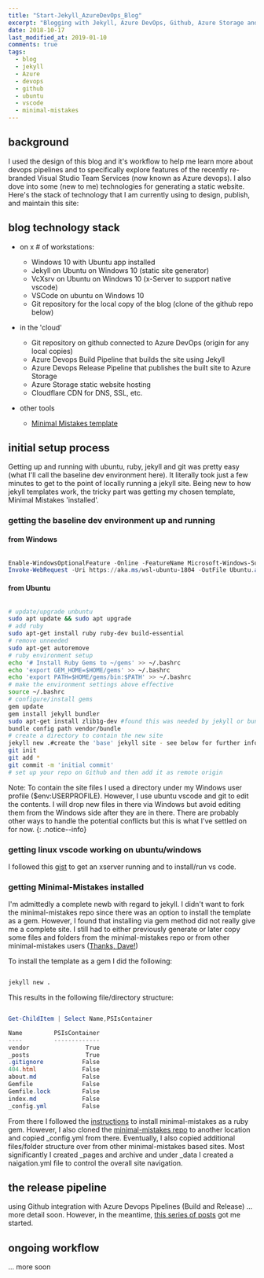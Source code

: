 ```yaml
---
title: "Start-Jekyll_AzureDevOps_Blog"
excerpt: "Blogging with Jekyll, Azure DevOps, Github, Azure Storage and Cloudflare."
date: 2018-10-17
last_modified_at: 2019-01-10
comments: true
tags:
  - blog
  - jekyll
  - Azure
  - devops
  - github
  - ubuntu
  - vscode
  - minimal-mistakes
---
```


## background

I used the design of this blog and it's workflow to help me learn more about devops pipelines and to specifically explore features of the recently re-branded Visual Studio Team Services (now known as Azure devops).  I also dove into some (new to me) technologies for generating a static website.  Here's the stack of technology that I am currently using to design, publish, and maintain this site:

## blog technology stack

- on x # of workstations:
  - Windows 10 with Ubuntu app installed
  - Jekyll on Ubuntu on Windows 10 (static site generator)
  - VcXsrv on Ubuntu on Windows 10 (x-Server to support native vscode)
  - VSCode on ubuntu on Windows 10
  - Git repository for the local copy of the blog (clone of the github repo below)

- in the 'cloud'
  - Git repository on github connected to Azure DevOps (origin for any local copies)
  - Azure Devops Build Pipeline that builds the site using Jekyll
  - Azure Devops Release Pipeline that publishes the built site to Azure Storage
  - Azure Storage static website hosting
  - Cloudflare CDN for DNS, SSL, etc.

- other tools
  - [Minimal Mistakes template](https://mmistakes.github.io/minimal-mistakes/)

## initial setup process

Getting up and running with ubuntu, ruby, jekyll and git was pretty easy (what I'll call the baseline dev environment here).  It literally took just a few minutes to get to the point of locally running a jekyll site.  Being new to how jekyll templates work, the tricky part was getting my chosen template, Minimal Mistakes 'installed'.

### getting the baseline dev environment up and running

#### from Windows

```powershell

Enable-WindowsOptionalFeature -Online -FeatureName Microsoft-Windows-Subsystem-Linux
Invoke-WebRequest -Uri https://aka.ms/wsl-ubuntu-1804 -OutFile Ubuntu.appx -UseBasicParsing

```

#### from Ubuntu

```bash

# update/upgrade unbuntu
sudo apt update && sudo apt upgrade
# add ruby
sudo apt-get install ruby ruby-dev build-essential
# remove unneeded
sudo apt-get autoremove
# ruby environment setup
echo '# Install Ruby Gems to ~/gems' >> ~/.bashrc
echo 'export GEM_HOME=$HOME/gems' >> ~/.bashrc
echo 'export PATH=$HOME/gems/bin:$PATH' >> ~/.bashrc
# make the environment settings above effective
source ~/.bashrc
# configure/install gems
gem update
gem install jekyll bundler
sudo apt-get install zlib1g-dev #found this was needed by jekyll or bundler
bundle config path vendor/bundle
# create a directory to contain the new site
jekyll new .#create the 'base' jekyll site - see below for further information
git init
git add *
git commit -m 'initial commit'
# set up your repo on Github and then add it as remote origin

```

Note: To contain the site files I used a directory under my Windows user profile ($env:USERPROFILE).  However, I use ubuntu vscode and git to edit the contents.  I will drop new files in there via Windows but avoid editing them from the Windows side after they are in there. There are probably other ways to handle the potential conflicts but this is what I've settled on for now.
{: .notice--info}

### getting linux vscode working on ubuntu/windows

I followed this [gist](https://gist.github.com/fedme/604c6b811939468fdad06e3fbba942ed) to get an xserver running and to install/run vs code.

### getting Minimal-Mistakes installed

I'm admittedly a complete newb with regard to jekyll.  I didn't want to fork the minimal-mistakes repo since there was an option to install the template as a gem. However, I found that installing via gem method did not really give me a complete site.  I still had to either previously generate or later copy some files and folders from the minimal-mistakes repo or from other minimal-mistakes users ([Thanks, Dave!](https://powershell.anovelidea.org/))

To install the template as a gem I did the following:

```bash

jekyll new .

```

This results in the following file/directory structure:

```powershell

Get-ChildItem | Select Name,PSIsContainer

Name         PSIsContainer
----         -------------
vendor                True
_posts                True
.gitignore           False
404.html             False
about.md             False
Gemfile              False
Gemfile.lock         False
index.md             False
_config.yml          False

```

From there I followed the [instructions](https://mmistakes.github.io/minimal-mistakes/docs/quick-start-guide/) to install minimal-mistakes as a ruby gem.  However, I also cloned the [minimal-mistakes repo](https://github.com/mmistakes/minimal-mistakes) to another location and copied _config.yml from there.  Eventually, I also copied additional files/folder structure over from other minimal-mistakes based sites.  Most significantly I created _pages and archive and under _data I created a naigation.yml file to control the overall site navigation.

## the release pipeline

using Github integration with Azure Devops Pipelines (Build and Release) ... more detail soon. However, in the meantime, [this series of posts](https://www.forevolve.com/en/articles/2018/07/10/how-to-deploy-and-host-a-jekyll-website-in-azure-blob-storage-using-a-vsts-continuous-deployment-pipeline-part-4/) got me started.

## ongoing workflow

... more soon